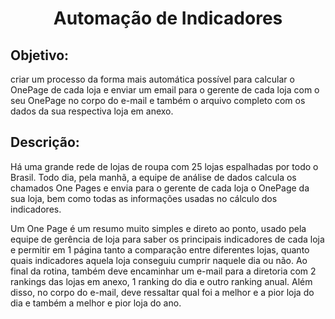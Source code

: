 <h1 align="center">Automação de Indicadores</h1>
<p><h2>Objetivo:</h2> criar um processo da forma mais automática possível para calcular o OnePage de cada loja e enviar um email para o gerente de cada loja com o seu OnePage no corpo do e-mail e também o arquivo completo com os dados da sua respectiva loja em anexo.</p>
<p><p/>
<h2>Descrição:</h2>
Há uma grande rede de lojas de roupa com 25 lojas espalhadas por todo o Brasil.
Todo dia, pela manhã, a equipe de análise de dados calcula os chamados One Pages e envia para o gerente de cada loja o OnePage da sua loja,
bem como todas as informações usadas no cálculo dos indicadores. 
<p>Um One Page é um resumo muito simples e direto ao ponto, usado pela equipe de gerência de loja para saber os principais indicadores de cada loja e permitir em 1 página tanto a comparação entre
diferentes lojas, quanto quais indicadores aquela loja conseguiu cumprir naquele dia ou não.
Ao final da rotina, também deve encaminhar um e-mail para a diretoria com 2 rankings das lojas em anexo, 1 ranking do dia e outro ranking
anual. Além disso, no corpo do e-mail, deve ressaltar qual foi a melhor e a pior loja do dia e também a melhor e pior loja do ano.
